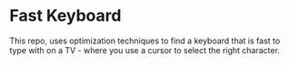 # Fast Keyboard
This repo, uses optimization techniques to find a keyboard that is fast to type with on a TV - where you use a cursor to select the right character.
